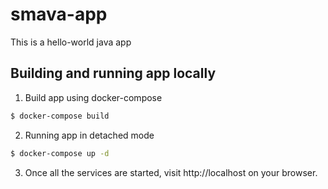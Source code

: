 # smava-app
This is a hello-world java app

## Building and running app locally

1. Build app using docker-compose
```sh
$ docker-compose build
```

2. Running app in detached mode
```sh
$ docker-compose up -d
```

3. Once all the services are started, visit http://localhost on your browser.
